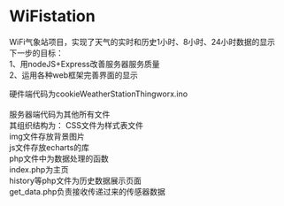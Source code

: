 # WiFistation
WiFi气象站项目，实现了天气的实时和历史1小时、8小时、24小时数据的显示<br>
下一步的目标：<br>
1、用nodeJS+Express改善服务器服务质量<br>
2、运用各种web框架完善界面的显示<br>

硬件端代码为cookieWeatherStationThingworx.ino <br><br>
服务器端代码为其他所有文件<br>
其组织结构为：
CSS文件为样式表文件<br>
img文件存放背景图片<br>
js文件存放echarts的库<br>
php文件中为数据处理的函数<br>
index.php为主页<br>
history等php文件为历史数据展示页面<br>
get_data.php负责接收传递过来的传感器数据<br>
